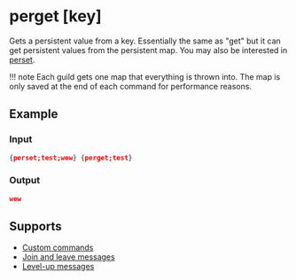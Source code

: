 # perget [key\]

Gets a persistent value from a key. Essentially the same as "get" but it can get persistent values from the persistent map. You may also be interested in [perset](/Variables/Advanced/perset/).

!!! note
    Each guild gets one map that everything is thrown into. The map is only saved at the end of each command for performance reasons.

## Example

### Input

```json
{perset;test;wew} {perget;test}
```

### Output

```json
wew
```

## Supports

* [Custom commands](/Modules/custom_commands/)
* [Join and leave messages](/Modules/join_leave_messages/)
* [Level-up messages](/Modules/levels/)

